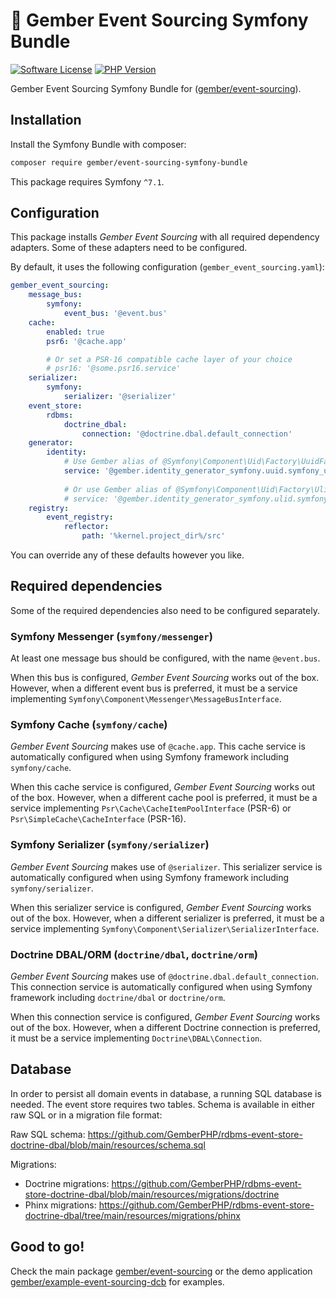 # 🫚 Gember Event Sourcing Symfony Bundle
[![Software License](https://img.shields.io/badge/license-MIT-brightgreen.svg?style=flat)](LICENSE)
[![PHP Version](https://img.shields.io/badge/php-%5E8.3-8892BF.svg?style=flat)](http://www.php.net)

Gember Event Sourcing Symfony Bundle for ([gember/event-sourcing](https://github.com/GemberPHP/event-sourcing)).

## Installation
Install the Symfony Bundle with composer:

```bash
composer require gember/event-sourcing-symfony-bundle 
```

This package requires Symfony `^7.1`.

## Configuration
This package installs _Gember Event Sourcing_ with all required dependency adapters.
Some of these adapters need to be configured.

By default, it uses the following configuration (`gember_event_sourcing.yaml`):
```yaml
gember_event_sourcing:
    message_bus:
        symfony:
            event_bus: '@event.bus'
    cache:
        enabled: true
        psr6: '@cache.app'

        # Or set a PSR-16 compatible cache layer of your choice
        # psr16: '@some.psr16.service'
    serializer:
        symfony:
            serializer: '@serializer'
    event_store:
        rdbms:
            doctrine_dbal:
                connection: '@doctrine.dbal.default_connection'
    generator:
        identity:
            # Use Gember alias of @Symfony\Component\Uid\Factory\UuidFactory:
            service: '@gember.identity_generator_symfony.uuid.symfony_uuid_identity_generator'
            
            # Or use Gember alias of @Symfony\Component\Uid\Factory\UlidFactory:
            # service: '@gember.identity_generator_symfony.ulid.symfony_ulid_identity_generator'
    registry:
        event_registry:
            reflector:
                path: '%kernel.project_dir%/src' 
```

You can override any of these defaults however you like.

## Required dependencies
Some of the required dependencies also need to be configured separately.

### Symfony Messenger (`symfony/messenger`)
At least one message bus should be configured, with the name `@event.bus`. 

When this bus is configured, _Gember Event Sourcing_ works out of the box.
However, when a different event bus is preferred, it must be a service implementing `Symfony\Component\Messenger\MessageBusInterface`.

### Symfony Cache (`symfony/cache`)
_Gember Event Sourcing_ makes use of `@cache.app`. 
This cache service is automatically configured when using Symfony framework including `symfony/cache`.

When this cache service is configured, _Gember Event Sourcing_ works out of the box.
However, when a different cache pool is preferred, it must be a service implementing `Psr\Cache\CacheItemPoolInterface` (PSR-6) or `Psr\SimpleCache\CacheInterface` (PSR-16).

### Symfony Serializer (`symfony/serializer`)
_Gember Event Sourcing_ makes use of `@serializer`.
This serializer service is automatically configured when using Symfony framework including `symfony/serializer`.

When this serializer service is configured, _Gember Event Sourcing_ works out of the box.
However, when a different serializer is preferred, it must be a service implementing `Symfony\Component\Serializer\SerializerInterface`.

### Doctrine DBAL/ORM (`doctrine/dbal`, `doctrine/orm`)
_Gember Event Sourcing_ makes use of `@doctrine.dbal.default_connection`.
This connection service is automatically configured when using Symfony framework including `doctrine/dbal` or `doctrine/orm`.

When this connection service is configured, _Gember Event Sourcing_ works out of the box.
However, when a different Doctrine connection is preferred, it must be a service implementing `Doctrine\DBAL\Connection`.

## Database
In order to persist all domain events in database, a running SQL database is needed.
The event store requires two tables. Schema is available in either raw SQL or in a migration file format:

Raw SQL schema: https://github.com/GemberPHP/rdbms-event-store-doctrine-dbal/blob/main/resources/schema.sql

Migrations:
- Doctrine migrations: https://github.com/GemberPHP/rdbms-event-store-doctrine-dbal/blob/main/resources/migrations/doctrine
- Phinx migrations: https://github.com/GemberPHP/rdbms-event-store-doctrine-dbal/tree/main/resources/migrations/phinx

## Good to go! 
Check the main package [gember/event-sourcing](https://github.com/GemberPHP/event-sourcing) or 
the demo application [gember/example-event-sourcing-dcb](https://github.com/GemberPHP/example-event-sourcing-dcb) for examples.
